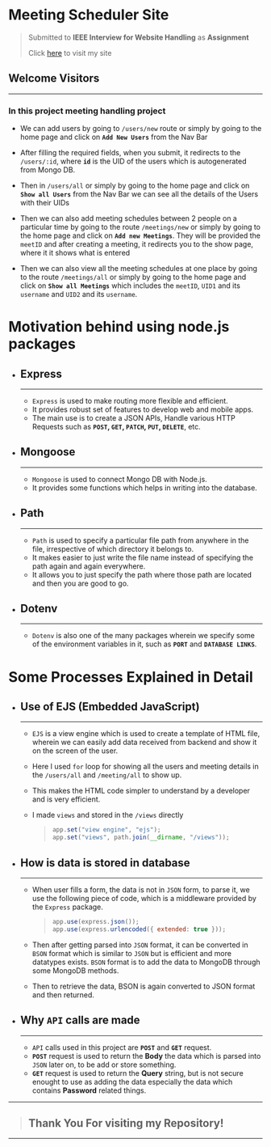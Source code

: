 # Meeting Scheduler Site


> Submitted to **IEEE Interview for Website Handling** as **Assignment**
>
> Click [here](https://ieee-interview-backend-118.herokuapp.com/ "here") to visit my site
## Welcome Visitors

---------------
### In this project meeting handling project
- We can add users by going to `/users/new` route or simply by going to the home page and click on **`Add New Users`** from the Nav Bar

- After filling the required fields, when you submit, it redirects to the `/users/:id`, where **`id`** is the UID of the users which is autogenerated from Mongo DB.

- Then in `/users/all` or simply by going to the home page and click on **`Show all Users`** from the Nav Bar we can see all the details of the Users with their UIDs

- Then we can also add meeting schedules between 2 people on a particular time by going to the route `/meetings/new`  or simply by going to the home page and click on **`Add new Meetings`**. They will be provided the `meetID` and after creating a meeting, it redirects you to the show page, where it it shows what is entered

- Then we can also view all the meeting schedules at one place by going to the route `/meetings/all`  or simply by going to the home page and click on **`Show all Meetings`** which includes the `meetID`, `UID1` and its `username` and `UID2` and its `username`.


# Motivation behind using node.js packages

- ## **Express**
    ---
    - `Express` is used to make routing more flexible and efficient. 
    - It provides robust set of features to develop web and mobile apps.
    - The main use is to create a JSON APIs, Handle various HTTP Requests such as **`POST`, `GET`, `PATCH`, `PUT`, `DELETE`**, etc.

- ## **Mongoose**
    ---
    - `Mongoose` is used to connect Mongo DB with Node.js.
    - It provides some functions which helps in writing into the database.
- ## **Path**
    ---
    - `Path` is used to specify a particular file path from anywhere in the file, irrespective of which directory it belongs to.
    - It makes easier to just write the file name instead of specifying the path again and again everywhere.
    - It allows you to just specify the path where those path are located and then you are good to go.
- ## **Dotenv** 
    ---
    - `Dotenv` is also one of the many packages wherein we specify some of the environment variables in it, such as **`PORT`** and **`DATABASE LINKS`**.


# Some Processes Explained in Detail

- ## **Use of EJS (Embedded JavaScript)**
    ---
    - `EJS` is a view engine which is used to create a template of HTML file, wherein we can easily add data received from backend and show it on the screen of the user. 
    - Here I used `for` loop for showing all the users and meeting details in the `/users/all` and `/meeting/all` to show up. 
    - This makes the HTML code simpler to understand by a developer and is very efficient.
    - I made `views` and stored in the `/views` directly

        > ```javascript
        > app.set("view engine", "ejs");
        > app.set("views", path.join(__dirname, "/views"));
        > ```

- ## **How is data is stored in database**
    ---
    - When user fills a form, the data is not in `JSON` form, to parse it, we use the following piece of code, which is a middleware provided by the `Express` package.

        > ```javascript
        > app.use(express.json());
        > app.use(express.urlencoded({ extended: true }));
        > ```
    - Then after getting parsed into `JSON` format, it can be converted in `BSON` format which is similar to `JSON` but is efficient and more datatypes exists. `BSON` format is to add the data to MongoDB through some MongoDB methods.
    - Then to retrieve the data, BSON is again converted to JSON format and then returned.
- ## **Why `API` calls are made**
    ---
    - `API` calls used in this project are **`POST`** and **`GET`** request.
    - **`POST`** request is used to return the **Body** the data which is parsed into `JSON` later on, to be add or store something.
    - **`GET`** request is used to return the **Query** string, but is not secure enought to use as adding the data especially the data which contains **Password** related things.
---
> ## Thank You For visiting my Repository!
---
